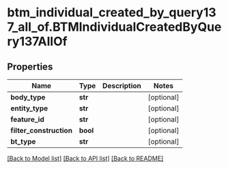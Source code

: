 # btm_individual_created_by_query137_all_of.BTMIndividualCreatedByQuery137AllOf

## Properties
Name | Type | Description | Notes
------------ | ------------- | ------------- | -------------
**body_type** | **str** |  | [optional] 
**entity_type** | **str** |  | [optional] 
**feature_id** | **str** |  | [optional] 
**filter_construction** | **bool** |  | [optional] 
**bt_type** | **str** |  | [optional] 

[[Back to Model list]](../README.md#documentation-for-models) [[Back to API list]](../README.md#documentation-for-api-endpoints) [[Back to README]](../README.md)


